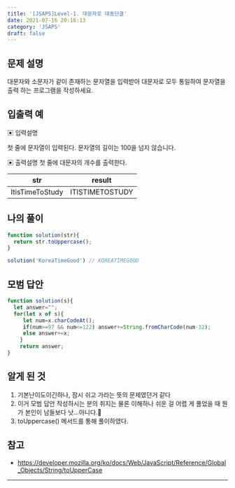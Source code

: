 ```yaml
---
title: '[JSAPS]Level-1. 대문자로 대동단결'
date: 2021-07-16 20:16:13
category: 'JSAPS'
draft: false
---
```

## 문제 설명

대문자와 소문자가 같이 존재하는 문자열을 입력받아 대문자로 모두 통일하여 문자열을 출력 하는 프로그램을 작성하세요.

## 입출력 예

▣ 입력설명

첫 줄에 문자열이 입력된다. 문자열의 길이는 100을 넘지 않습니다.

▣ 출력설명
 첫 줄에 대문자의 개수를 출력한다.

| str             | result          |
| --------------- | --------------- |
| ItisTimeToStudy | ITISTIMETOSTUDY |



## 나의 풀이

```javascript
function solution(str){
  return str.toUppercase();
}

solution('KoreaTimeGood') // KOREATIMEGOOD
```

## 모범 답안

```javascript
function solution(s){         
  let answer="";
  for(let x of s){
     let num=x.charCodeAt();
     if(num>=97 && num<=122) answer+=String.fromCharCode(num-32);
     else answer+=x;
	}
	return answer;
}
```



## 알게 된 것

1. 기본난이도이긴하나, 잠시 쉬고 가라는 뜻의 문제였던거 같다
2. 이거 모범 답안 작성하시는 분의 취지는 물론 이해하나 쉬운 걸 어렵 게 풀었을 때 뭔가 본인이 남들보다 낫...아니다.🤗
3. toUppercase() 메서드를 통해 풀이하였다.

## 참고

* https://developer.mozilla.org/ko/docs/Web/JavaScript/Reference/Global_Objects/String/toUpperCase

---

